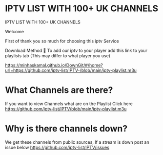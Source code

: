 # IPTV LIST WITH 100+ UK CHANNELS
IPTV LIST WITH 100+ UK CHANNELS 

Welcome 

First of thank you so much for choosing this iptv Service 


Download Method  🔗 
To add our iptv to your player add this link to your playlists tab (This may differ to what player you use)

https://minhaskamal.github.io/DownGit/#/home?url=https://github.com/iptv-list/IPTV-/blob/main/iptv-playlist.m3u

# What Channels are there?
If you want to view Channels what are on the Playlist Click here 
https://github.com/iptv-list/IPTV/blob/main/iptv-playlist.m3u

# Why is there channels down?
We get these channels from public sources, If a stream is down post an issue below 
https://github.com/iptv-list/IPTV/issues

